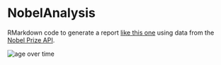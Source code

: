# NobelAnalysis

RMarkdown code to generate a report [like this one](http://rpubs.com/neilfws/215622) using data from the [Nobel Prize API](http://www.nobelprize.org/nobel_organizations/nobelmedia/nobelprize_org/developer/).

![age over time](https://github.com/neilfws/NobelAnalysis/raw/master/nobel_files/figure-html/age-year-1.png)
